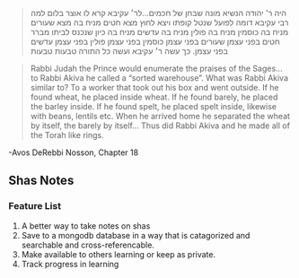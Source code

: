> היה ר' יהודה הנשיא מונה שבחן של חכמים...לר׳ עקיבא קרא לו אוצר בלום למה רבי עקיבא דומה לפועל שנטל קופתו ויצא לחוץ מצא חטים מניח בה מצא שעורים מניח בה כוסמין מניח בה פולין מניח בה עדשים מניח בה כיון שנכנס לביתו מברר חטים בפני עצמן שעורים בפני עצמן כוסמין בפני עצמן פולין בפני עצמן עדשים בפני עצמן. כך עשה ר׳ עקיבא ועשה כל התורה 
טבעות טבעות
 
> Rabbi Judah the Prince would enumerate the praises of the Sages… to Rabbi Akiva he called a “sorted warehouse”. What was Rabbi Akiva similar to? To a worker that took out his box and went outside. If he found wheat, he placed inside wheat. If he found barely, he placed the barley inside. If he found spelt, he placed spelt inside, likewise with beans, lentils etc. When he arrived home he separated the wheat by itself, the barely by itself… Thus did Rabbi Akiva and he made all of the Torah like rings.

-Avos DeRebbi Nosson, Chapter 18


## Shas Notes
### Feature List
1. A better way to take notes on shas
2. Save to a mongodb database in a way that is catagorized and searchable and cross-referencable.
3. Make available to others learning or keep as private.
4. Track progress in learning
